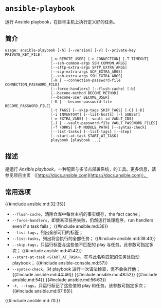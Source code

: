 # `ansible-playbook`

运行 Ansible playbook，在目标主机上执行定义好的任务。

## 简介

```console
usage: ansible-playbook [-h] [--version] [-v] [--private-key PRIVATE_KEY_FILE]
                     [-u REMOTE_USER] [-c CONNECTION] [-T TIMEOUT]
                     [--ssh-common-args SSH_COMMON_ARGS]
                     [--sftp-extra-args SFTP_EXTRA_ARGS]
                     [--scp-extra-args SCP_EXTRA_ARGS]
                     [--ssh-extra-args SSH_EXTRA_ARGS]
                     [-k | --connection-password-file CONNECTION_PASSWORD_FILE]
                     [--force-handlers] [--flush-cache] [-b]
                     [--become-method BECOME_METHOD]
                     [--become-user BECOME_USER]
                     [-K | --become-password-file BECOME_PASSWORD_FILE]
                     [-t TAGS] [--skip-tags SKIP_TAGS] [-C] [-D]
                     [-i INVENTORY] [--list-hosts] [-l SUBSET]
                     [-e EXTRA_VARS] [--vault-id VAULT_IDS]
                     [-J | --vault-password-file VAULT_PASSWORD_FILES]
                     [-f FORKS] [-M MODULE_PATH] [--syntax-check]
                     [--list-tasks] [--list-tags] [--step]
                     [--start-at-task START_AT_TASK]
                     playbook [playbook ...]
```

## 描述

是运行 *Ansible playbook*，一种配置与多节点部署系统，的工具。更多信息，请参见项目主页 （[https://docs.ansible.com](https://docs.ansible.com)）。


## 常用选项

{{#include ansible.md:32:35}}
- `--flush-cache`，清除仓库中每台主机的事实缓存，the fact cache；
- `--force-handlers`，即使某项任务失败，仍然运行处理程序，run handlers even if a task fails；
{{#include ansible.md:36}}
- `--list-tags`，列出全部可用的标签；
- `--list-tasks`，列出将会执行的全部任务；
{{#include ansible.md:38:40}}
- `--skip-tags`，只运行标签与这些值不匹配的 play 与任务。此参数可指定多次；
{{#include ansible.md:41:42}}
- `--start-at-task <START_AT_TASK>`，在与此名称匹配的任务处启动 playbook；
{{#include ansible-console.md:57}}
- `--syntax-check`，对 playbook 进行一次语法检查，但不会执行他；
{{#include ansible.md:44:46}}
{{#include ansible.md:48:52}}
{{#include ansible.md:54}}
{{#include ansible.md:56:63}}
- `-t, --tags`，只运行标记了这些值的 play 和任务。该参数可指定多次；
{{#include ansible.md:67:68}}


{{#include ansible.md:70:}}
